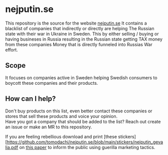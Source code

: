 # nejputin.se

This repository is the source for the website [nejputin.se](https://nejputin.se)
It contains a blacklist of companies that indirectly or directly are helping The Russian state with their war in Ukraine in Sweden.
This by either selling / buying or having busineses in Russia resulting in the Russian state getting TAX money from these companies
Money that is directly funneled into Russias War effort.

## Scope
It focuses on companies active in Sweden helping Swedish consumers to boycott these companies and their products.  

## How can I help?
Don't buy products on this list, even better contact these companies or stores that sell these products and voice your opinion.  
Have you got a company that should be added to the list? Reach out create an issue or make an MR to this repository.

If you are feeling rebellious download and print [these stickers] [https://github.com/tomodachi/nejputin.se/blob/main/stickers/nejputin_gevalia.pdf on [this paper](https://www.clasohlson.com/se/Sjalvhaftande-etiketter-Hama/p/32-2618) to inform the public using guerilla marketing tactics.

